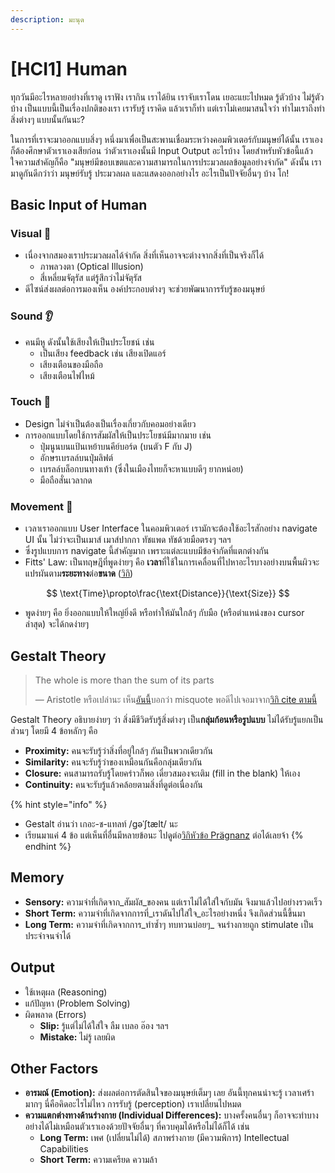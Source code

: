 ```yaml
---
description: มะนุด
---
```


# \[HCI1] Human

ทุกวันมีอะไรหลายอย่างที่เราดู เราฟัง เรากิน เราได้ยิน เราจับเราโดน เยอะแยะไปหมด รู้ตัวบ้าง ไม่รู้ตัวบ้าง เป็นแบบนี้เป็นเรื่องปกติของเรา เรารับรู้ เราคิด แล้วเราก็ทำ แต่เราไม่เคยมาสนใจว่า ทำไมเราถึงทำสิ่งต่างๆ แบบนั้นกันนะ?

ในการที่เราจะมาออกแบบสิ่งๆ หนึ่งมาเพื่อเป็นสะพานเชื่อมระหว่างคอมพิวเตอร์กับมนุษย์ได้นั้น เราเองก็ต้องศึกษาตัวเราเองเสียก่อน ว่าตัวเราเองนั้นมี Input Output อะไรบ้าง โดยสำหรับหัวข้อนี้แล้ว ใจความสำคัญก็คือ "มนุษย์มีขอบเขตและความสามารถในการประมวลผลข้อมูลอย่างจำกัด" ดังนั้น เรามาดูกันดีกว่าว่า มนุษย์รับรู้ ประมวลผล และแสดงออกอย่างไร อะไรเป็นปัจจัยอื่นๆ บ้าง โก!

## Basic Input of Human

### Visual 👀

* เนื่องจากสมองเราประมวลผลได้จำกัด สิ่งที่เห็นอาจจะต่างจากสิ่งที่เป็นจริงก็ได้
  * ภาพลวงตา (Optical Illusion)
  * สี่เหลี่ยมจัตุรัส แต่รู้สึกว่าไม่จัตุรัส
* ดีไซน์ส่งผลต่อการมองเห็น องค์ประกอบต่างๆ จะช่วยพัฒนาการรับรู้ของมนุษย์

### Sound 👂

* คนมีหู ดังนั้นใช้เสียงให้เป็นประโยชน์ เช่น
  * เป็นเสียง feedback เช่น เสียงเปิดแอร์
  * เสียงเตือนของมือถือ
  * เสียงเตือนไฟไหม้

### Touch 🖖

* Design ไม่จำเป็นต้องเป็นเรื่องเกี่ยวกับคอมอย่างเดียว
* การออกแบบโดยใช้การสัมผัสให้เป็นประโยชน์มีมากมาย เช่น
  * ปุ่มนูนบนแป้นเหย้าบนคีย์บอร์ด (บนตัว F กับ J)
  * อักษรเบรลล์บนปุ่มลิฟต์
  * เบรลล์บล็อกบนทางเท้า (ซึ่งในเมืองไทยก็จะหาแบบดีๆ ยากหน่อย)
  * มือถือสั่นเวลากด

### Movement 💃

* เวลาเราออกแบบ User Interface ในคอมพิวเตอร์ เรามักจะต้องใช้อะไรสักอย่าง navigate UI นั้น ไม่ว่าจะเป็นเมาส์ เมาส์ปากกา ทัชแพด ทัชด้วยมือตรงๆ ฯลฯ
* ซึ่งรูปแบบการ navigate นี้สำคัญมาก เพราะแต่ละแบบมีข้อจำกัดที่แตกต่างกัน
* Fitts' Law: เป็นทฤษฎีที่พูดง่ายๆ คือ **เวลา**ที่ใช้ในการเคลื่อนที่ไปหาอะไรบางอย่างบนพื้นผิวจะแปรผันตาม**ระยะทาง**ต่อ**ขนาด** ([วิกิ](https://en.wikipedia.org/wiki/Fitts's\_law))

$$
\text{Time}\propto\frac{\text{Distance}}{\text{Size}}
$$

* พูดง่ายๆ คือ ยิ่งออกแบบให้ใหญ่ยิ่งดี หรือทำให้มันใกล้ๆ กับมือ (หรือตำแหน่งของ cursor ล่าสุด) จะได้กดง่ายๆ

## Gestalt Theory

> The whole is more than the sum of its parts
>
> — Aristotle หรือเปล่านะ เห็น[อันนี้](https://se-scholar.com/se-blog/2017/6/23/who-said-the-whole-is-greater-than-the-sum-of-the-parts)บอกว่า misquote  พอดีไปเจอมาจาก[วิกิ cite ตามนี้](https://en.wikipedia.org/wiki/Gestalt\_psychology#cite\_note-Sternberg6e-9)

Gestalt Theory อธิบายง่ายๆ ว่า สิ่งมีชีวิตรับรู้สิ่งต่างๆ เป็น**กลุ่มก้อนหรือรูปแบบ** ไม่ได้รับรู้แยกเป็นส่วนๆ โดยมี 4 ข้อหลักๆ คือ

* **Proximity:** คนจะรับรู้ว่าสิ่งที่อยู่ใกล้ๆ กันเป็นพวกเดียวกัน
* **Similarity:** คนจะรับรู้ว่าของเหมือนกันคือกลุ่มเดียวกัน
* **Closure:** คนสามารถรับรู้โดยคร่าวก็พอ เดี๋ยวสมองจะเติม (fill in the blank) ให้เอง
* **Continuity:** คนจะรับรู้แล้วคล้อยตามสิ่งที่ดูต่อเนื่องกัน

{% hint style="info" %}
* Gestalt อ่านว่า เกอะ-ช-แทลท์ /ɡəˈʃtælt/ นะ
* เรียนมาแค่ 4 ข้อ แต่เห็นที่อื่นมีหลายข้อนะ ไปดูต่อ[วิกิหัวข้อ Prägnanz](https://en.wikipedia.org/wiki/Gestalt\_psychology#Pr%C3%A4gnanz) ต่อได้เลยจ้า
{% endhint %}

## Memory

* **Sensory:** ความจำที่เกิดจาก_สัมผัส_ของคน แต่เราไม่ได้ใส่ใจกับมัน จึงมาแล้วไปอย่างรวดเร็ว
* **Short Term:** ความจำที่เกิดจากการที่_เราดันไปใส่ใจ_อะไรอย่างหนึ่ง จึงเกิดส่วนนี้ขึ้นมา
* **Long Term:** ความจำที่เกิดจากการ_ทำซ้ำๆ ทบทวนบ่อยๆ_ จนร่างกายถูก stimulate เป็นประจำจนจำได้

## Output

* ใช้เหตุผล (Reasoning)
* แก้ปัญหา (Problem Solving)
* ผิดพลาด (Errors)
  * **Slip:** รู้แต่ไม่ได้ใส่ใจ ลืม เบลอ อ๊อง ฯลฯ
  * **Mistake:** ไม่รู้ เลยผิด

## Other Factors

* **อารมณ์ (Emotion):** ส่งผลต่อการตัดสินใจของมนุษย์เต็มๆ เลย อันนี้ทุกคนน่าจะรู้ เวลาเศร้ามากๆ นี่คือคิดอะไรไม่ไหว การรับรู้ (perception) เราเปลี่ยนไปหมด
* **ความแตกต่างทางด้านร่างกาย (Individual Differences):** บางครั้งคนอื่นๆ ก็อาจจะทำบางอย่างได้ไม่เหมือนตัวเราเองด้วยปัจจัยอื่นๆ ที่ควบคุมได้หรือไม่ได้ก็ได้ เช่น
  * **Long Term:** เพศ (เปลี่ยนไม่ได้) สภาพร่างกาย (มีความพิการ) Intellectual Capabilities
  * **Short Term:** ความเครียด ความล้า
